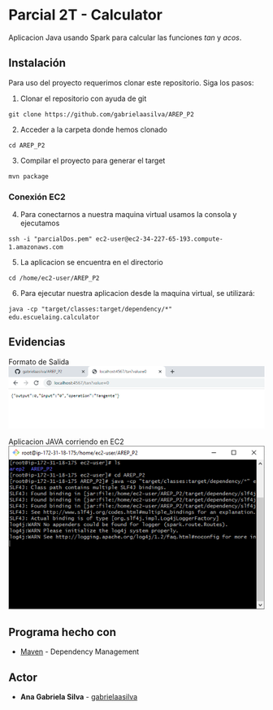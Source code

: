 # Parcial 2T - Calculator
Aplicacion Java usando Spark para calcular las funciones *tan* y *acos*.


## Instalación
Para uso del proyecto requerimos clonar este repositorio. Siga los pasos:

1. Clonar el repositorio con ayuda de git
```
git clone https://github.com/gabrielaasilva/AREP_P2
```

2. Acceder a la carpeta donde hemos clonado
```
cd AREP_P2
```

3. Compilar el proyecto para generar el target
```
mvn package
```

### Conexión EC2

4. Para conectarnos a nuestra maquina virtual usamos la consola y ejecutamos
```
ssh -i "parcialDos.pem" ec2-user@ec2-34-227-65-193.compute-1.amazonaws.com
```

5. La aplicacion se encuentra en el directorio 
```
cd /home/ec2-user/AREP_P2
```

6. Para ejecutar nuestra aplicacion desde la maquina virtual, se utilizará: 
```
java -cp "target/classes:target/dependency/*" edu.escuelaing.calculator
```

## Evidencias
Formato de Salida
![Formato de salida](https://github.com/gabrielaasilva/AREP_P2/blob/main/img/json.PNG)

Aplicacion JAVA corriendo en EC2
![ec2Running](https://github.com/gabrielaasilva/AREP_P2/blob/main/img/ec2running.PNG)


## Programa hecho con

* [Maven](https://maven.apache.org/) - Dependency Management

## Actor

* **Ana Gabriela Silva** - [gabrielaasilva](https://github.com/gabrielaasilva)
